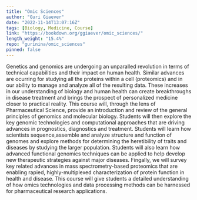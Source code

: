```yaml
---
title: "Omic Sciences"
author: "Guri Giaever"
date: "2022-11-14T13:07:16Z"
tags: [Biology, Medicine, Course]
link: "https://bookdown.org/ggiaever/omic_sciences/"
length_weight: "15.4%"
repo: "gurinina/omic_sciences"
pinned: false
---
```


Genetics and genomics are undergoing an unparalled revolution in terms of technical capabilities and their impact on human health. Similar advances are ocurring for studying all the proteins within a cell (proteomics) and in our ability to manage and analyze all of the resulting data. These increases in our understanding of biology and human health can create breakthroughs in disease treatment and brings the prospect of personalized medicine closer to practical reality. This course will, through the lens of Pharmaceutical Science, provide an introduction and review of the general principles of genomics and molecular biology. Students will then explore the key genomic technologies and computational approaches that are driving advances in prognostics, diagnostics and treatment. Students will learn how scientists sequence,assemble and analyze structure and function of genomes and explore methods for determining the heretibility of traits and diseases by studying the larger population. Students will also learn how advanced functional genomics techniques can be applied to help develop new therapeutic strategies against major diseases. Fingally, we will survey key related advances in mass spectrometry-based proteomics that are enabling rapied, highly-multiplexed characterization of protein function in health and disease. This course will give students a detailed understanding of how omics technologies and data processing methods can be harnessed for pharmaceutical research applications.

